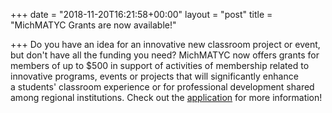 +++
date = "2018-11-20T16:21:58+00:00"
layout = "post"
title = "MichMATYC Grants are now available!"

+++
Do you have an idea for an innovative new classroom project or event, but don't have all the funding you need? MichMATYC now offers grants for members of up to $500 in support of activities of membership related to innovative programs, events or projects that will significantly enhance a students' classroom experience or for professional development shared among regional institutions. Check out the [application](https://docs.google.com/a/swmich.edu/forms/d/e/1FAIpQLSd2bZPDtyGPZMrQf1TYjjF49lGC037V3yygPozVifNPwk5PZA/viewform) for more information!
